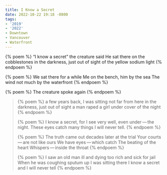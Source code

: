 ```yaml
---
title: I Know a Secret
date: 2022-10-22 19:18 -0800
tags:
- '2019'
- '2022'
- Downtown
- Vancouver
- Waterfront
---
```

{% poem %}
<q>I know a secret</q>
the creature said
He sat there on the cobblestones
in the darkness, just out of sight
of the yellow sodium light
{% endpoem %}

{% poem %}
We sat there for a while
Me on the bench, him by the sea
The wind not much
by the waterfront
{% endpoem %}

{% poem %}
The creature spoke again
{% endpoem %}

> {% poem %}
a few years back,
I was sitting not far from here
in the darkness, just out of sight
a man raped a girl under cover of the night
{% endpoem %}
>
> {% poem %}
I know a secret,
for I see very well,
even under&thinsp;—&thinsp;the night.
These eyes catch many things
I will never tell.
{% endpoem %}
> 
> {% poem %}
The truth came out
decades later at the trial
Your courts&thinsp;—&thinsp;are not like ours
We have eyes&thinsp;—&thinsp;which catch
The beating of the heart
Whispers&thinsp;—&thinsp;inside the throat
{% endpoem %}
> 
> {% poem %}
I saw an old man ill and dying
too rich and sick for jail
When he was coughing sputum up
I was sitting there
I know a secret
and I will never tell
{% endpoem %}
